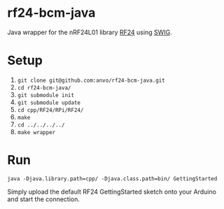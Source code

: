 # rf24-bcm-java


Java wrapper for the nRF24L01 library [RF24](https://github.com/stanleyseow/RF24) using [SWIG](http://www.swig.org/).

# Setup

1. `git clone git@github.com:anvo/rf24-bcm-java.git`
1. `cd rf24-bcm-java/`
1. `git submodule init`
1. `git submodule update`
1. `cd cpp/RF24/RPi/RF24/`
1. `make`
1. `cd ../../../../`
1. `make wrapper`

# Run
`java -Djava.library.path=cpp/ -Djava.class.path=bin/ GettingStarted`

Simply upload the default RF24 GettingStarted sketch onto your Arduino and start the connection.